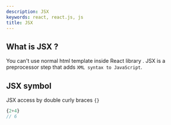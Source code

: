 ```yaml
---
description: JSX
keywords: react, react.js, js
title: JSX
---
```


## What is JSX ?
You can't use normal html template inside React library . JSX is a preprocessor step that adds `XML syntax to JavaScript`.

## JSX symbol

JSX access by double curly braces `{}`

  ```js
  {2+4}
// 6
  ```
